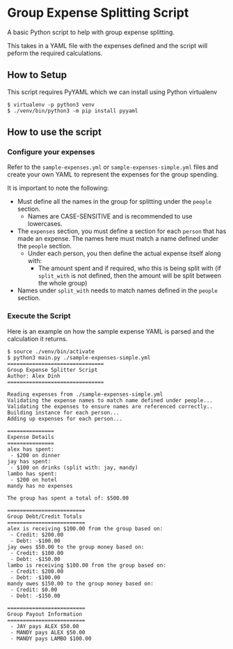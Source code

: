 # Group Expense Splitting Script
A basic Python script to help with group expense splitting.

This takes in a YAML file with the expenses defined and the script will peform the required calculations.

## How to Setup
This script requires PyYAML which we can install using Python virtualenv
```
$ virtualenv -p python3 venv
$ ./venv/bin/python3 -m pip install pyyaml
```

## How to use the script
### Configure your expenses
Refer to the `sample-expenses.yml` or `sample-expenses-simple.yml` files and create your own YAML to represent the expenses for the group spending.

It is important to note the following:
 - Must define all the names in the group for splitting under the `people` section.
    - Names are CASE-SENSITIVE and is recommended to use lowercases.
 - The `expenses` section, you must define a section for each `person` that has made an expense. The names here must match a name defined under the `people` section.
    - Under each person, you then define the actual expense itself along with:
        - The amount spent and if required, who this is being split with (if `split_with` is not defined, then the amount will be split between the whole group)
 - Names under `split_with` needs to match names defined in the `people` section.

### Execute the Script
Here is an example on how the sample expense YAML is parsed and the calculation it returns.

```
$ source ./venv/bin/activate
$ python3 main.py ./sample-expenses-simple.yml
===============================
Group Expense Splitter Script
Author: Alex Dinh
===============================

Reading expenses from ./sample-expenses-simple.yml
Validating the expense names to match name defined under people...
Validating the expenses to ensure names are referenced correctly..
Building instance for each person...
Adding up expenses for each person...

===============
Expense Details
===============
alex has spent:
 - $200 on dinner
jay has spent:
 - $100 on drinks (split with: jay, mandy)
lambo has spent:
 - $200 on hotel
mandy has no expenses

The group has spent a total of: $500.00

=========================
Group Debt/Credit Totals
=========================
alex is receiving $100.00 from the group based on:
 - Credit: $200.00
 - Debt: -$100.00
jay owes $50.00 to the group money based on:
 - Credit: $100.00
 - Debt: -$150.00
lambo is receiving $100.00 from the group based on:
 - Credit: $200.00
 - Debt: -$100.00
mandy owes $150.00 to the group money based on:
 - Credit: $0.00
 - Debt: -$150.00

=========================
Group Payout Information
=========================
 - JAY pays ALEX $50.00
 - MANDY pays ALEX $50.00
 - MANDY pays LAMBO $100.00
```
